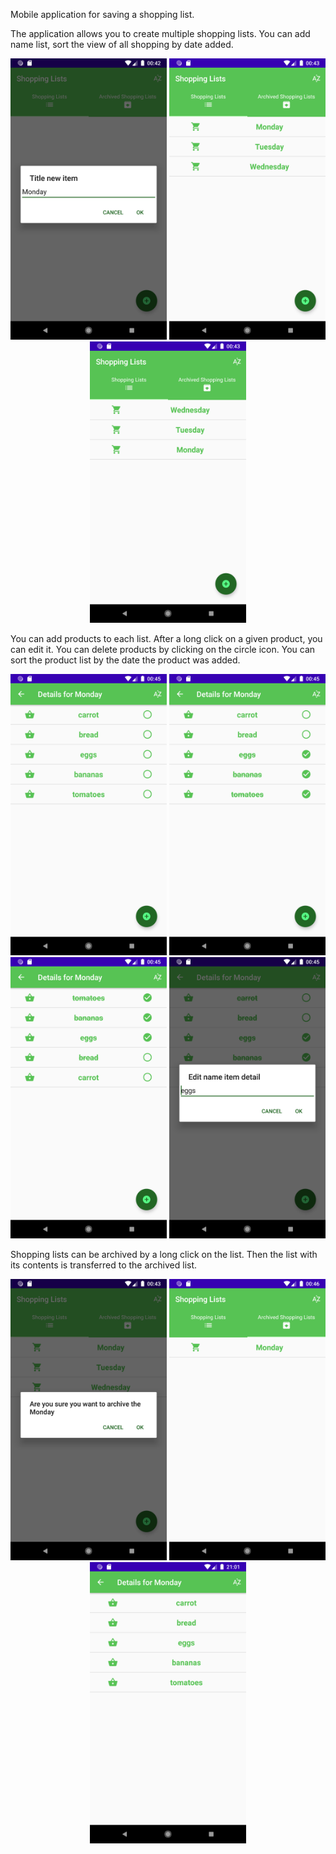 Mobile application for saving a shopping list.

The application allows you to create multiple shopping lists.
You can add name list, sort the view of all shopping by date added.
<p align="center">
  <img src="img/1.png" width="250" height="450" title="Add">
  <img src="img/2.png" width="250" height="450" alt="List">
  <img src="img/3.png" width="250" height="450" alt="Sorted">
</p>
You can add products to each list. After a long click on a given product, you can edit it. You can delete products by clicking on the circle icon. You can sort the product list by the date the product was added.
<p align="center">
  <img src="img/4.png" width="250" height="450" title="List">
  <img src="img/5.png" width="250" height="450" alt="Delete">
  <img src="img/6.png" width="250" height="450" alt="Sorted">
  <img src="img/7.png" width="250" height="450" alt="Edit">

</p>

Shopping lists can be archived by a long click on the list. Then the list with its contents is transferred to the archived list.
<p align="center">
  <img src="img/8.png" width="250" height="450" title="Archived">
  <img src="img/9.png" width="250" height="450" alt="Archived">
  <img src="img/10.png" width="250" height="450" alt="Sorted">
</p>
